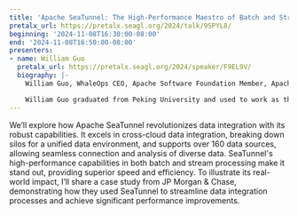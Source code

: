 ```yaml
---
title: 'Apache SeaTunnel: The High-Performance Maestro of Batch and Stream Data Integration'
pretalx_url: https://pretalx.seagl.org/2024/talk/9SPYL8/
beginning: '2024-11-08T16:30:00-08:00'
end: '2024-11-08T16:50:00-08:00'
presenters:
- name: William Guo
  pretalx_url: https://pretalx.seagl.org/2024/speaker/F9EL9V/
  biography: |-
    William Guo, WhaleOps CEO, Apache Software Foundation Member, Apache DolphinScheduler PMC Member, Apache SeaTunnel Mentor. As an influencer in the open source world, he initiates the ClickHouse Chinese Community. He has been selected as 33 Chinese Open Source Pioneers and China's Open Source Outstanding Pioneers.

    William Guo graduated from Peking University and used to work as the Big Data Director of Lenovo Research Institute and the General Manager of Wanda E-commerce Data Department. At the same time, He is also actively volunteers in technical open-source communities, such as Presto, Alluxio, Hbase, etc.
---
```


We’ll explore how Apache SeaTunnel revolutionizes data integration with its robust capabilities. It excels in cross-cloud data integration, breaking down silos for a unified data environment, and supports over 160 data sources, allowing seamless connection and analysis of diverse data. SeaTunnel's high-performance capabilities in both batch and stream processing make it stand out, providing superior speed and efficiency. To illustrate its real-world impact, I’ll share a case study from JP Morgan & Chase, demonstrating how they used SeaTunnel to streamline data integration processes and achieve significant performance improvements.
